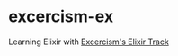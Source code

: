 # excercism-ex

Learning Elixir with [Excercism's Elixir Track](https://exercism.org/tracks/elixir/)
